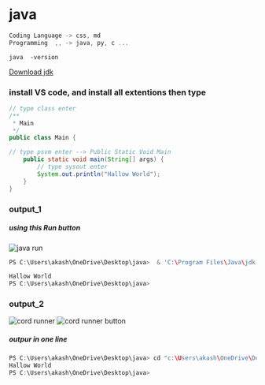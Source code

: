 # java

```go
Coding Language -> css, md
Programming  ,, -> java, py, c ...
```
```
java  -version
```

[Download jdk](https://www.oracle.com/in/java/technologies/downloads/#jdk22-windows)

### install VS code, and install all extentions then type

```java
// type class enter
/**
 * Main
 */
public class Main {

// type psvm enter --> Public Static Void Main
    public static void main(String[] args) {
        // type sysout enter
        System.out.println("Hallow World");
    }
}
```

### output_1
##### using this Run button
![java run](https://github.com/user-attachments/assets/788dcde6-6aca-4532-9c61-def5a86fa1d3)

```go
PS C:\Users\akash\OneDrive\Desktop\java>  & 'C:\Program Files\Java\jdk-22\bin\java.exe' '--enable-preview' '-XX:+ShowCodeDetailsInExceptionMessages' '-cp' 'C:\Users\akash\AppData\Roaming\Code\User\workspaceStorage\300f8feb3ca9553ac1bb9d345d8b7a7c\redhat.java\jdt_ws\java_a4b13e7e\bin' 'Main' 

Hallow World
PS C:\Users\akash\OneDrive\Desktop\java> 
```
### output_2
![cord runner](https://github.com/user-attachments/assets/9cc8ccf7-4430-4ed3-af66-ea8c629348f1)
![cord runner button](https://github.com/user-attachments/assets/486f61f8-54d0-4b04-a0d3-642b9f327b5e)
##### outpur in one line
```go
PS C:\Users\akash\OneDrive\Desktop\java> cd "c:\Users\akash\OneDrive\Desktop\java\" ; if ($?) { javac Main.java } ; if ($?) { java Main }
Hallow World
PS C:\Users\akash\OneDrive\Desktop\java> 
```

